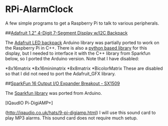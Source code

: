 # RPi-AlarmClock

A few simple programs to get a Raspberry Pi to talk to various peripherals.

##[Adafruit 1.2" 4-Digit 7-Segment Display w/I2C Backpack](https://www.adafruit.com/product/1270)

The [Adafruit LED backpack](https://github.com/adafruit/Adafruit_LED_Backpack) Arduino library was partially ported to work on the Raspberry Pi in C++. There is also a [python based library](https://learn.adafruit.com/matrix-7-segment-led-backpack-with-the-raspberry-pi/overview) for this display, but I needed to interface it with the C++ library from Sparkfun below, so I ported the Arduino version. Note that I have disabled:

*8x16matrix
*8x16minimatrix
*8x8matrix
*BicolorMatrix
These are disabled so that I did not need to port the Adafruit_GFX library.


##[SparkFun 16 Output I/O Expander Breakout - SX1509](https://www.sparkfun.com/products/13601)

The [Sparkfun library](https://github.com/sparkfun/SparkFun_SX1509_Arduino_Library) was ported from Arduino.

[IQaudIO Pi-DigiAMP+]

(http://iqaudio.co.uk/hats/9-pi-digiamp.html)
I will use this sound card to play MP3 alarms. This sound card does not require much setup.